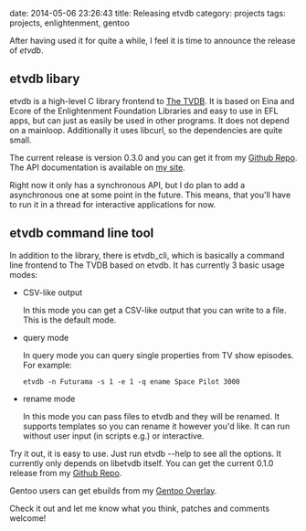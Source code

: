 date: 2014-05-06 23:26:43
title: Releasing etvdb
category: projects
tags: projects, enlightenment, gentoo



After having used it for quite a while, I feel it is time to announce the release of *etvdb*.

etvdb libary
------------

etvdb is a high-level C library frontend to [The TVDB][1].
It is based on Eina and Ecore of the Enlightenment Foundation Libraries and easy to use in EFL apps, but can just as easily be used in other programs.
It does not depend on a mainloop.
Additionally it uses libcurl, so the dependencies are quite small.

The current release is version 0.3.0 and you can get it from my [Github Repo][3].
The API documentation is available on [my site][2].

Right now it only has a synchronous API, but I do plan to add a asynchronous one at some point in the future.
This means, that you'll have to run it in a thread for interactive applications for now.

etvdb command line tool
-----------------------

In addition to the library, there is etvdb_cli, which is basically a command line frontend to The TVDB based on etvdb.
It has currently 3 basic usage modes:

* CSV-like output

	In this mode you can get a CSV-like output that you can write to a file.
	This is the default mode.

* query mode

	In query mode you can query single properties from TV show episodes.
	For example:

	``
	etvdb -n Futurama -s 1 -e 1 -q ename
	Space Pilot 3000
	``

* rename mode
	
	In this mode you can pass files to etvdb and they will be renamed.
	It supports templates so you can rename it however you'd like.
	It can run without user input (in scripts e.g.) or interactive.

Try it out, it is easy to use. Just run etvdb --help to see all the options.
It currently only depends on libetvdb itself.
You can get the current 0.1.0 release from my [Github Repo][4].

Gentoo users can get ebuilds from my [Gentoo Overlay][5].

Check it out and let me know what you think, patches and comments welcome!


[1]: http://thetvdb.com
[2]: //gstaedtner.net/etvdb/doc
[3]: https://github.com/tg--/etvdb
[4]: https://github.com/tg--/etvdb_cli
[5]: https://github.com/tg--/gentoo-tg
